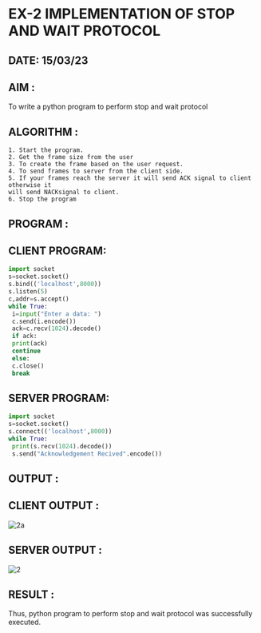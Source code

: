 # EX-2 IMPLEMENTATION OF STOP AND WAIT PROTOCOL

## DATE: 15/03/23

## AIM : 
To write a python program to perform stop and wait protocol

## ALGORITHM :
```
1. Start the program.
2. Get the frame size from the user
3. To create the frame based on the user request.
4. To send frames to server from the client side.
5. If your frames reach the server it will send ACK signal to client otherwise it
will send NACKsignal to client.
6. Stop the program
```
## PROGRAM :
## CLIENT PROGRAM:
```PYTHON 3
import socket
s=socket.socket()
s.bind(('localhost',8000))
s.listen(5)
c,addr=s.accept()
while True:
 i=input("Enter a data: ")
 c.send(i.encode())
 ack=c.recv(1024).decode()
 if ack:
 print(ack)
 continue
 else:
 c.close()
 break
```
## SERVER PROGRAM:
```PYTHON 3
import socket
s=socket.socket()
s.connect(('localhost',8000))
while True:
 print(s.recv(1024).decode())
 s.send("Acknowledgement Recived".encode())
 ```
## OUTPUT :
## CLIENT OUTPUT :


![2a](https://github.com/JoshuaSamuel7/19CS406--EX-2/assets/118343296/7b1e2667-0e43-4f5a-b0cf-b3f5815777d0)


## SERVER OUTPUT :
![2](https://github.com/JoshuaSamuel7/19CS406--EX-2/assets/118343296/01318620-436a-43cb-b701-cbfb0d317c52)


## RESULT : 

Thus, python program to perform stop and wait protocol was successfully executed.




